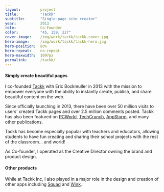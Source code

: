```yaml
---
layout:         project
title:          "Tackk"
subtitle:       "Single-page site creator"
year:           2013
role:           Co-Founder
color:          "45, 159, 227"
cover-image:    /img/work/tackk/tackk-cover.jpg
hero-image:     /img/work/tackk/tackk-hero.jpg
hero-position:  80%
hero-repeat:    no-repeat
hero-maxwidth:  1097px
permalink:      /tackk/
---
```


#### **Simply create beautiful pages**

I co-founded [Tackk] with Eric Bockmuller in 2013 with the mission to empower everyone with the ability to instantly create, publish, and share beautiful content on the web.

Since officially launching in 2013, there have been over 50 million visits to users' created Tackk pages and over 2.5 million comments posted. Tackk has also been featured on [PCWorld], [TechCrunch], [AppStorm], and many other publications.

Tackk has become especially popular with teachers and educators, allowing students to have fun creating and sharing their school projects with the rest of the classroom... and world!

As Co-founder, I operated as the Creative Director owning the brand and product design.


#### **Other products**

While at Tackk Inc, I also played in a major role in the design and creation of other apps including [Squad] and [Wink].


[Tackk]: https://tackk.com/
[PCWorld]: http://www.pcworld.com/article/2062252/tackk-review-out-of-beta-still-an-excellent-way-to-create-simple-websites.html "Tackk review: Out of beta, still an excellent way to create simple websites"
[TechCrunch]: https://techcrunch.com/2013/09/30/tack-seed-funding/ "Tackk Raises $1.2M For Its Content Creation Tools"
[AppStorm]: http://web.appstorm.net/reviews/media-reviews/create-beautiful-posters-and-fliers-instantly-with-tackk/ "Create Beautiful Posters and Fliers Instantly with Tackk"
[Squad]: /squad
[Wink]: /wink

